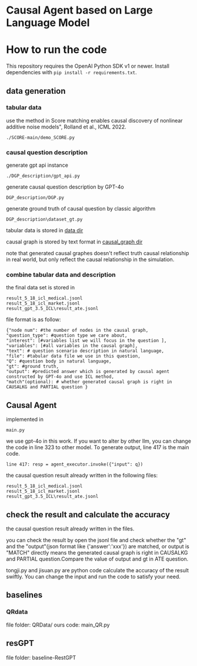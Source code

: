 # Causal Agent based on Large Language Model 

# How to run the code

This repository requires the OpenAI Python SDK v1 or newer. Install dependencies with `pip install -r requirements.txt`.

## data generation

### tabular data
use the method in Score matching enables causal discovery of nonlinear additive noise models", Rolland et al., ICML 2022.

    ./SCORE-main/demo_SCORE.py

### causal question description

generate gpt api instance

    ./DGP_description/gpt_api.py

generate causal question description by GPT-4o

    DGP_description/DGP.py

generate ground truth of causal question by classic algorithm 

    DGP_description\dataset_gt.py

tabular data is stored in [data dir](DGP_description/data)

causal graph is stored by text format in [causal_graph dir](DGP_description/causal_graph)

note that generated causal graphes doesn't reflect truth causal relationship in real world, but only reflect the causal relationship in the simulation.

### combine tabular data and description

the final data set is stored in 

    result_5_18_icl_medical.jsonl
    result_5_18_icl_market.jsonl
    result_gpt_3.5_ICL\result_ate.jsonl

file format is as follow:

    {"node num": #the number of nodes in the causal graph, 
    "question_type": #question type we care about, 
    "interest": [#variables list we will focus in the question ], 
    "variables": [#all variables in the causal graph], 
    "text": # question scenario description in natural language, 
    "file": #tabular data file we use in this question, 
    "Q": #question body in natural language, 
    "gt": #ground truth, 
    "output": #predicted answer which is generated by causal agent constructed by GPT-4o and use ICL method,
    "match"(optional): # whether generated causal graph is right in CAUSALKG and PARTIAL question }


## Causal Agent

implemented in 

    main.py

we use gpt-4o in this work. If you want to alter by other llm, you can change the code in line 323 to other model. To generate output, line 417 is the main code.

    line 417: resp = agent_executor.invoke({"input": q})

the causal question result already written in the following files:

    result_5_18_icl_medical.jsonl
    result_5_18_icl_market.jsonl
    result_gpt_3.5_ICL\result_ate.jsonl


## check the result and calculate the accuracy

the causal question result already written in the files.

you can check the result by open the jsonl file and check whether the "gt" and the "output"(json format like {'answer':'xxx'}) are matched, or output is "MATCH" directly means the generated causal graph is right in CAUSALKG and PARTIAL question.Compare the value of output and gt in ATE question.

tongji.py and jisuan.py are python code calculate the accuracy of the result swiftly. You can  change the input and run the code to satisfy your need.

## baselines

### QRdata
file folder: QRData/
ours code: main_QR.py


## resGPT

file folder: baseline-RestGPT
